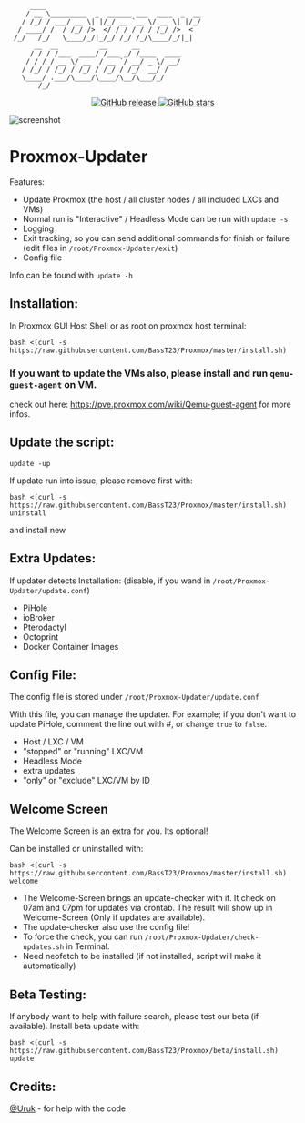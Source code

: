 ```
     ____
    / __ \_________  _  ______ ___  ____  _  __
   / /_/ / ___/ __ \| |/_/ __ `__ \/ __ \| |/_/
  / ____/ /  / /_/ />  </ / / / / / /_/ />  <
 /_/   /_/   \____/_/|_/_/ /_/ /_/\____/_/|_|
      __  __          __      __
     / / / /___  ____/ /___ _/ /____  ____
    / / / / __ \/ __  / __ `/ __/ _ \/ __/
   / /_/ / /_/ / /_/ / /_/ / /_/  __/ /
   \____/ .___/\____/\____/\__/\___/_/
       /_/
```

<div align="center">

[![GitHub release](https://img.shields.io/github/release/BassT23/Proxmox.svg)](https://GitHub.com/BassT23/Proxmox/releases/)
[![GitHub stars](https://img.shields.io/github/stars/BassT23/Proxmox.svg)](https://github.com/BassT23/Proxmox/stargazers)

</div>

![screenshot](https://user-images.githubusercontent.com/30832786/222421730-873ea121-bffd-4bab-a52a-e2beb3cca783.png)

# Proxmox-Updater

Features:
- Update Proxmox (the host / all cluster nodes / all included LXCs and VMs)
- Normal run is "Interactive" / Headless Mode can be run with `update -s`
- Logging
- Exit tracking, so you can send additional commands for finish or failure (edit files in `/root/Proxmox-Updater/exit`)
- Config file

Info can be found with `update -h`


## Installation:

In Proxmox GUI Host Shell or as root on proxmox host terminal:
```
bash <(curl -s https://raw.githubusercontent.com/BassT23/Proxmox/master/install.sh)
```
### If you want to update the VMs also, please install and run `qemu-guest-agent` on VM.

check out here: <https://pve.proxmox.com/wiki/Qemu-guest-agent> for more infos.


## Update the script:
`update -up`

If update run into issue, please remove first with:
```
bash <(curl -s https://raw.githubusercontent.com/BassT23/Proxmox/master/install.sh) uninstall
```
and install new


## Extra Updates:

If updater detects Installation: (disable, if you wand in `/root/Proxmox-Updater/update.conf`)
- PiHole
- ioBroker
- Pterodactyl
- Octoprint
- Docker Container Images


## Config File:

The config file is stored under `/root/Proxmox-Updater/update.conf`

With this file, you can manage the updater. For example; if you don't want to update PiHole, comment the line out with #, or change `true` to `false`.

- Host / LXC / VM
- "stopped" or "running" LXC/VM
- Headless Mode
- extra updates
- "only" or "exclude" LXC/VM by ID


## Welcome Screen

The Welcome Screen is an extra for you. Its optional!

Can be installed or uninstalled with:
```
bash <(curl -s https://raw.githubusercontent.com/BassT23/Proxmox/master/install.sh) welcome
```

- The Welcome-Screen brings an update-checker with it. It check on 07am and 07pm for updates via crontab. The result will show up in Welcome-Screen (Only if updates are available).
- The update-checker also use the config file!
- To force the check, you can run `/root/Proxmox-Updater/check-updates.sh` in Terminal.
- Need neofetch to be installed (if not installed, script will make it automatically)

## Beta Testing:

If anybody want to help with failure search, please test our beta (if available).
Install beta update with:
```
bash <(curl -s https://raw.githubusercontent.com/BassT23/Proxmox/beta/install.sh) update
```

## Credits:

[@Uruk](https://github.com/Uruknara) - for help with the code
